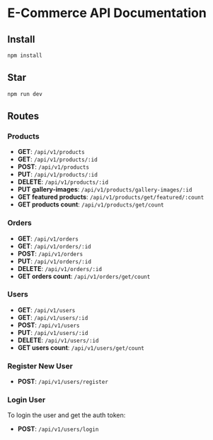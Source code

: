 # E-Commerce API Documentation

## Install
```bash
npm install
```
## Star
```bash
npm run dev
```
## Routes

### Products
- **GET**: `/api/v1/products`
- **GET**: `/api/v1/products/:id`
- **POST**: `/api/v1/products`
- **PUT**: `/api/v1/products/:id`
- **DELETE**: `/api/v1/products/:id`
- **PUT gallery-images**: `/api/v1/products/gallery-images/:id`
- **GET featured products**: `/api/v1/products/get/featured/:count`
- **GET products count**: `/api/v1/products/get/count`

### Orders
- **GET**: `/api/v1/orders`
- **GET**: `/api/v1/orders/:id`
- **POST**: `/api/v1/orders`
- **PUT**: `/api/v1/orders/:id`
- **DELETE**: `/api/v1/orders/:id`
- **GET orders count**: `/api/v1/orders/get/count`

### Users
- **GET**: `/api/v1/users`
- **GET**: `/api/v1/users/:id`
- **POST**: `/api/v1/users`
- **PUT**: `/api/v1/users/:id`
- **DELETE**: `/api/v1/users/:id`
- **GET users count**: `/api/v1/users/get/count`

### Register New User
- **POST**: `/api/v1/users/register`

### Login User
To login the user and get the auth token:
- **POST**: `/api/v1/users/login`
